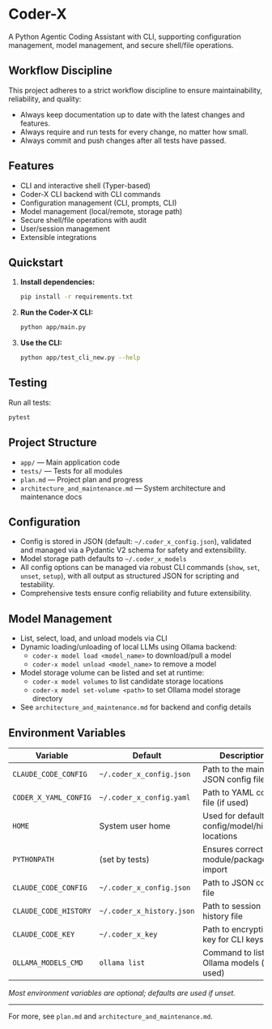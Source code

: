 # Coder-X

A Python Agentic Coding Assistant with CLI, supporting configuration management, model management, and secure shell/file operations.

## Workflow Discipline

This project adheres to a strict workflow discipline to ensure maintainability, reliability, and quality:

* Always keep documentation up to date with the latest changes and features.
* Always require and run tests for every change, no matter how small.
* Always commit and push changes after all tests have passed.

## Features
- CLI and interactive shell (Typer-based)
- Coder-X CLI backend with CLI commands
- Configuration management (CLI, prompts, CLI)
- Model management (local/remote, storage path)
- Secure shell/file operations with audit
- User/session management
- Extensible integrations

## Quickstart

1. **Install dependencies:**
   ```sh
   pip install -r requirements.txt
   ```

2. **Run the Coder-X CLI:**
   ```sh
   python app/main.py
   ```

3. **Use the CLI:**
   ```sh
   python app/test_cli_new.py --help
   ```

## Testing

Run all tests:
```sh
pytest
```

## Project Structure
- `app/` — Main application code
- `tests/` — Tests for all modules
- `plan.md` — Project plan and progress
- `architecture_and_maintenance.md` — System architecture and maintenance docs

## Configuration
- Config is stored in JSON (default: `~/.coder_x_config.json`), validated and managed via a Pydantic V2 schema for safety and extensibility.
- Model storage path defaults to `~/.coder_x_models`
- All config options can be managed via robust CLI commands (`show`, `set`, `unset`, `setup`), with all output as structured JSON for scripting and testability.
- Comprehensive tests ensure config reliability and future extensibility.

## Model Management
- List, select, load, and unload models via CLI
- Dynamic loading/unloading of local LLMs using Ollama backend:
  - `coder-x model load <model_name>` to download/pull a model
  - `coder-x model unload <model_name>` to remove a model
- Model storage volume can be listed and set at runtime:
  - `coder-x model volumes` to list candidate storage locations
  - `coder-x model set-volume <path>` to set Ollama model storage directory
- See `architecture_and_maintenance.md` for backend and config details

## Environment Variables

| Variable                  | Default                             | Description                                      |
|---------------------------|-------------------------------------|--------------------------------------------------|
| `CLAUDE_CODE_CONFIG`      | `~/.coder_x_config.json`            | Path to the main JSON config file                |
| `CODER_X_YAML_CONFIG`     | `~/.coder_x_config.yaml`            | Path to YAML config file (if used)               |
| `HOME`                    | System user home                    | Used for default config/model/history locations   |
| `PYTHONPATH`              | (set by tests)                      | Ensures correct module/package import            |
| `CLAUDE_CODE_CONFIG`      | `~/.coder_x_config.json`            | Path to JSON config file                         |
| `CLAUDE_CODE_HISTORY`     | `~/.coder_x_history.json`           | Path to session history file                     |
| `CLAUDE_CODE_KEY`         | `~/.coder_x_key`                    | Path to encryption key for CLI keys              |
| `OLLAMA_MODELS_CMD`       | `ollama list`                       | Command to list Ollama models (if used)          |

*Most environment variables are optional; defaults are used if unset.*

---

For more, see `plan.md` and `architecture_and_maintenance.md`.
